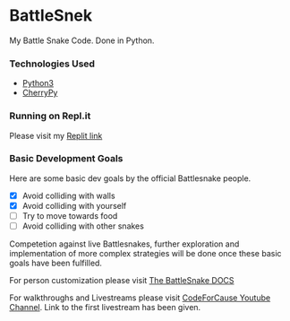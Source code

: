 # BattleSnek
My Battle Snake Code. Done in Python.


### Technologies Used  
* [Python3](https://www.python.org/)
* [CherryPy](https://cherrypy.org/)  

### Running on Repl.it  
Please visit my [Replit link](https://replit.com/@SharenGanesh029/starter-snek-python#server.py)

### Basic Development Goals   
Here are some basic dev goals by the official Battlesnake people.  
- [x] Avoid colliding with walls
- [x] Avoid colliding with yourself
- [ ] Try to move towards food
- [ ] Avoid colliding with other snakes

Competetion against live Battlesnakes, further exploration and implementation of more complex strategies will be done once these basic goals have been fulfilled.

For person customization please visit [The BattleSnake DOCS](https://docs.battlesnake.com/) 

For walkthroughs and Livestreams please visit [CodeForCause Youtube Channel](https://www.youtube.com/watch?v=lVyCBeHFke0). Link to the first livestream has been given. 

